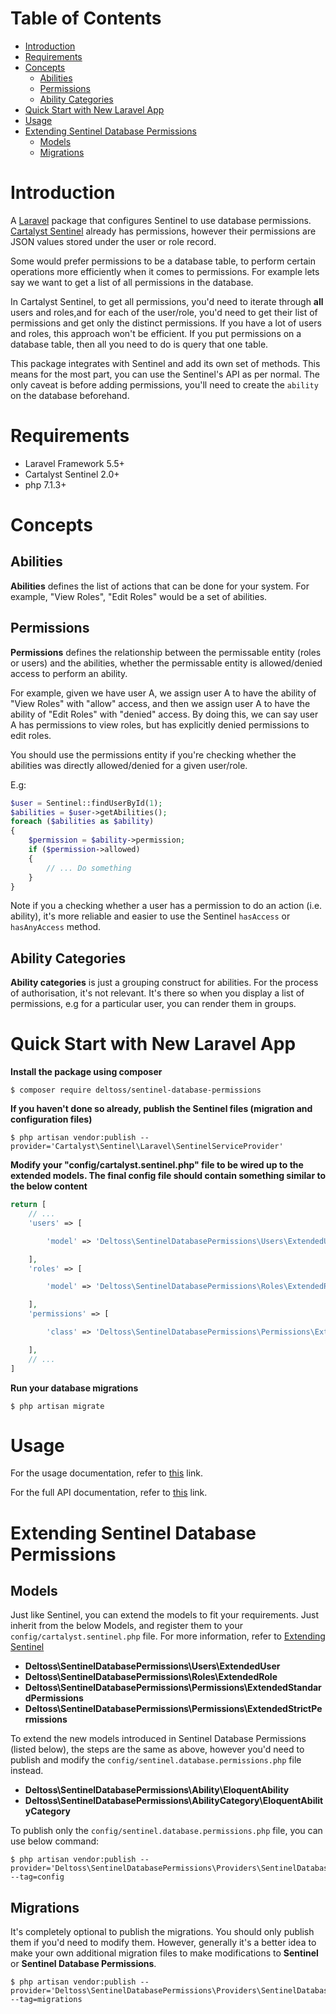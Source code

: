 # Table of Contents
- [Introduction](#introduction)
- [Requirements](#requirements)
- [Concepts](#concepts)
  * [Abilities](#concepts-abilities)
  * [Permissions](#concepts-permissions)
  * [Ability Categories](#concepts-ability-categories)
- [Quick Start with New Laravel App](#quick-start-with-new-laravel-app)
- [Usage](#usage)
- [Extending Sentinel Database Permissions](#extending-sentinel-database-permissions)
  * [Models](#models)
  * [Migrations](#migrations)

# <a name="introduction"></a>Introduction
A [Laravel](https://github.com/laravel/laravel) package that configures Sentinel to use database permissions. [Cartalyst Sentinel](https://cartalyst.com/manual/sentinel/2.0) already has permissions, however their permissions are JSON values stored under the user or role record.

Some would prefer permissions to be a database table, to perform certain operations more efficiently when it comes to permissions. For example lets say we want to get a list of all permissions in the database.

In Cartalyst Sentinel, to get all permissions, you'd need to iterate through __all__ users and roles,and for each of the user/role, you'd need to get their list of permissions and get only the distinct permissions. If you have a lot of users and roles, this approach won't be efficient. If you put permissions on a database table, then all you need to do is query that one table.

This package integrates with Sentinel and add its own set of methods. This means for the most part, you can use the Sentinel's API as per normal. The only caveat is before adding permissions, you'll need to create the `ability` on the database beforehand.

# <a name="requirements"></a>Requirements
* Laravel Framework 5.5+
* Cartalyst Sentinel 2.0+
* php 7.1.3+

# <a name="concepts"></a>Concepts

## <a name="concepts-abilities"></a>Abilities
**Abilities** defines the list of actions that can be done for your system. For example, "View Roles", "Edit Roles" would be a set of abilities.

## <a name="concepts-permissions"></a>Permissions
**Permissions** defines the relationship between the permissable entity (roles or users) and the abilities, whether the permissable entity is allowed/denied access to perform an ability.

For example, given we have user A, we assign user A to have the ability of "View Roles" with "allow" access, and then we assign user A to have the ability of "Edit Roles" with "denied" access. By doing this, we can say user A has permissions to view roles, but has explicitly denied permissions to edit roles.

You should use the permissions entity if you're checking whether the abilities was directly allowed/denied for a given user/role.

E.g:
```php
$user = Sentinel::findUserById(1);
$abilities = $user->getAbilities();
foreach ($abilities as $ability)
{
    $permission = $ability->permission;    
    if ($permission->allowed)
    {
        // ... Do something
    }
}
```

Note if you a checking whether a user has a permission to do an action (i.e. ability), it's more reliable and easier to use the Sentinel `hasAccess` or `hasAnyAccess` method.

## <a name="concepts-ability-categories"></a>Ability Categories
**Ability categories** is just a grouping construct for abilities. For the process of authorisation, it's not relevant. It's there so when you display a list of permissions, e.g for a particular user, you can render them in groups.


# <a name="quick-start-with-new-laravel-app"></a>Quick Start with New Laravel App
**Install the package using composer**

```shell
$ composer require deltoss/sentinel-database-permissions
```

**If you haven't done so already, publish the Sentinel files (migration and configuration files)**
```shell
$ php artisan vendor:publish --provider='Cartalyst\Sentinel\Laravel\SentinelServiceProvider'
```

**Modify your "config/cartalyst.sentinel.php" file to be wired up to the extended models. The final config file should contain something similar to the below content**
```php
return [
    // ...
    'users' => [

        'model' => 'Deltoss\SentinelDatabasePermissions\Users\ExtendedUser',

    ],
    'roles' => [

        'model' => 'Deltoss\SentinelDatabasePermissions\Roles\ExtendedRole',

    ],
    'permissions' => [

        'class' => 'Deltoss\SentinelDatabasePermissions\Permissions\ExtendedStandardPermissions',

    ],
    // ...
]
```

**Run your database migrations**
```shell
$ php artisan migrate
```

# <a name="usage"></a>Usage

For the usage documentation, refer to [this](USAGE.md) link.

For the full API documentation, refer to [this](API.md) link.

# <a name="extending-sentinel-database-permissions"></a>Extending Sentinel Database Permissions

## <a name="models"></a>Models

Just like Sentinel, you can extend the models to fit your requirements. Just inherit from the below Models, and register them to your `config/cartalyst.sentinel.php` file. For more information, refer to [Extending Sentinel](https://github.com/cartalyst/sentinel/wiki/Extending-Sentinel)

* __Deltoss\SentinelDatabasePermissions\Users\ExtendedUser__
* __Deltoss\SentinelDatabasePermissions\Roles\ExtendedRole__
* __Deltoss\SentinelDatabasePermissions\Permissions\ExtendedStandardPermissions__
* __Deltoss\SentinelDatabasePermissions\Permissions\ExtendedStrictPermissions__

To extend the new models introduced in Sentinel Database Permissions (listed below), the steps are the same as above, however you'd need to publish and modify the `config/sentinel.database.permissions.php` file instead.

* __Deltoss\SentinelDatabasePermissions\Ability\EloquentAbility__
* __Deltoss\SentinelDatabasePermissions\AbilityCategory\EloquentAbilityCategory__

To publish only the `config/sentinel.database.permissions.php` file, you can use below command:
```shell
$ php artisan vendor:publish --provider='Deltoss\SentinelDatabasePermissions\Providers\SentinelDatabasePermissionsServiceProvider' --tag=config
```

## <a name="migrations"></a>Migrations
It's completely optional to publish the migrations. You should only publish them if you'd need to modify them. However, generally it's a better idea to make your own additional migration files to make modifications to **Sentinel** or **Sentinel Database Permissions**.

```shell
$ php artisan vendor:publish --provider='Deltoss\SentinelDatabasePermissions\Providers\SentinelDatabasePermissionsServiceProvider' --tag=migrations
```